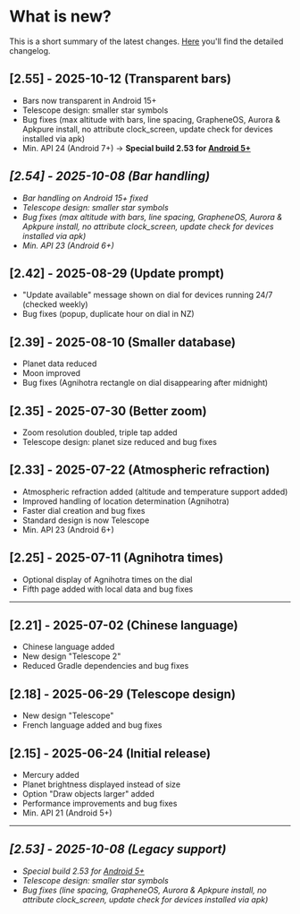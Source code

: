 # What is new?
This is a short summary of the latest changes. [Here](./CHANGELOG.md) you'll find the detailed changelog.

## [2.55] - 2025-10-12 (Transparent bars) 
- Bars now transparent in Android 15+
- Telescope design: smaller star symbols
- Bug fixes (max altitude with bars, line spacing, GrapheneOS, Aurora & Apkpure install, no attribute clock_screen, update check for devices installed via apk)
- Min. API 24 (Android 7+) → **Special build 2.53 for [Android 5+](https://github.com/gaxmann/suhr/releases/tag/v2.xxx)**

## _[2.54] - 2025-10-08 (Bar handling)_
- _Bar handling on Android 15+ fixed_
- _Telescope design: smaller star symbols_
- _Bug fixes (max altitude with bars, line spacing, GrapheneOS, Aurora & Apkpure install, no attribute clock_screen, update check for devices installed via apk)_
- _Min. API 23 (Android 6+)_

## [2.42] - 2025-08-29 (Update prompt) 

- "Update available" message shown on dial for devices running 24/7 (checked weekly)
- Bug fixes (popup, duplicate hour on dial in NZ)
  
## [2.39] - 2025-08-10 (Smaller database) 

- Planet data reduced 
- Moon improved
- Bug fixes (Agnihotra rectangle on dial disappearing after midnight)

## [2.35] - 2025-07-30 (Better zoom)

- Zoom resolution doubled, triple tap added
- Telescope design: planet size reduced and bug fixes

## [2.33] - 2025-07-22 (Atmospheric refraction)

- Atmospheric refraction added (altitude and temperature support added)
- Improved handling of location determination (Agnihotra)
- Faster dial creation and bug fixes
- Standard design is now Telescope
- Min. API 23 (Android 6+)

## [2.25] - 2025-07-11 (Agnihotra times)

- Optional display of Agnihotra times on the dial
- Fifth page added with local data and bug fixes

---------

## [2.21] - 2025-07-02 (Chinese language)

- Chinese language added
- New design "Telescope 2"
- Reduced Gradle dependencies and bug fixes
  
## [2.18] - 2025-06-29 (Telescope design)

- New design "Telescope"
- French language added and bug fixes

## [2.15] - 2025-06-24 (Initial release)

- Mercury added
- Planet brightness displayed instead of size
- Option "Draw objects larger" added
- Performance improvements and bug fixes
- Min. API 21 (Android 5+)

----

## *[2.53] - 2025-10-08 (Legacy support)*
- *Special build 2.53 for [Android 5+](https://github.com/gaxmann/suhr/releases/tag/v2.xxx)*
- *Telescope design: smaller star symbols*
- *Bug fixes (line spacing, GrapheneOS, Aurora & Apkpure install, no attribute clock_screen, update check for devices installed via apk)*


